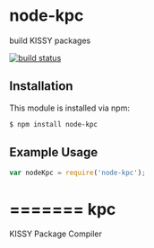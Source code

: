 # node-kpc

build KISSY packages

[![build status](https://secure.travis-ci.org/maxbbn/node-kpc.png)](http://travis-ci.org/maxbbn/node-kpc)

## Installation

This module is installed via npm:

``` bash
$ npm install node-kpc
```

## Example Usage

``` js
var nodeKpc = require('node-kpc');
```
=======
kpc
===

KISSY Package Compiler
